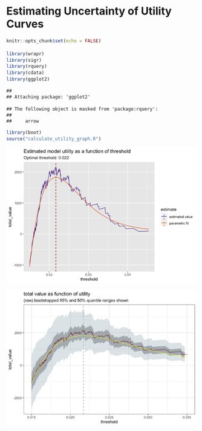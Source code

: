 Estimating Uncertainty of Utility Curves
================

``` r
knitr::opts_chunk$set(echo = FALSE)

library(wrapr)
library(sigr)
library(rquery)
library(cdata)
library(ggplot2)
```

    ## 
    ## Attaching package: 'ggplot2'

    ## The following object is masked from 'package:rquery':
    ## 
    ##     arrow

``` r
library(boot)
source("calculate_utility_graph.R")
```

![](Utility_Sampling_Distribution_files/figure-gfm/unnamed-chunk-4-1.png)<!-- -->

![](Utility_Sampling_Distribution_files/figure-gfm/unnamed-chunk-5-1.png)<!-- -->
